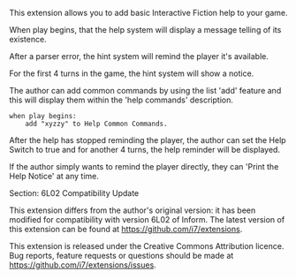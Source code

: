 This extension allows you to add basic Interactive Fiction help to your game.

When play begins, that the help system will display a message telling of its existence.

After a parser error, the hint system will remind the player it's available.

For the first 4 turns in the game, the hint system will show a notice.

The author can add common commands by using the list 'add' feature and this will display them within the 'help commands' description.

	when play begins:
		add "xyzzy" to Help Common Commands.

After the help has stopped reminding the player, the author can set the Help Switch to true and for another 4 turns, the help reminder will be displayed.

If the author simply wants to remind the player directly, they can 'Print the Help Notice' at any time.


Section: 6L02 Compatibility Update

This extension differs from the author's original version: it has been modified for compatibility with version 6L02 of Inform. The latest version of this extension can be found at <https://github.com/i7/extensions>.

This extension is released under the Creative Commons Attribution licence. Bug reports, feature requests or questions should be made at <https://github.com/i7/extensions/issues>.


